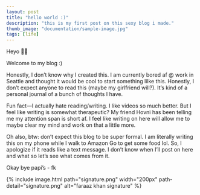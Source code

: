 ```yaml
---
layout: post
title: "hello world :)"
description: "this is my first post on this sexy blog i made."
thumb_image: "documentation/sample-image.jpg"
tags: [life]
---
```


Heyo 🕺🏽

Welcome to my blog :)

Honestly, I don’t know why I created this. I am currently bored af @ work in Seattle and thought it would be cool to start something lilke this. Honestly, I don’t expect anyone to read this (maybe my girlfriend will?). It’s kind of a personal journal of a bunch of thoughts I have.

Fun fact—I actually hate reading/writing. I like videos so much better. But I feel like writing is somewhat therapeutic? My friend Hovni has been telling me my attention span is short af. I feel like writing on here will allow me to maybe clear my mind and work on that a little more.

Oh also, btw: don’t expect this blog to be super formal. I am literally writing this on my phone while I walk to Amazon Go to get some food lol. So, I apologize if it reads like a text message. I don’t know when I’ll post on here and what so let’s see what comes from it.

Okay bye papi’s
\- fk

{% include image.html path="signature.png" width="200px" path-detail="signature.png" alt="faraaz khan signature" %}